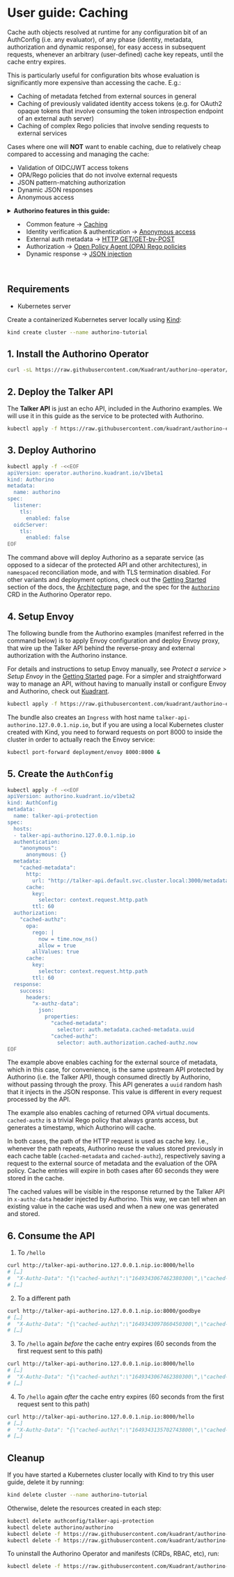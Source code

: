 # User guide: Caching

Cache auth objects resolved at runtime for any configuration bit of an AuthConfig (i.e. any evaluator), of any phase (identity, metadata, authorization and dynamic response), for easy access in subsequent requests, whenever an arbitrary (user-defined) cache key repeats, until the cache entry expires.

This is particularly useful for configuration bits whose evaluation is significantly more expensive than accessing the cache. E.g.:

- Caching of metadata fetched from external sources in general
- Caching of previously validated identity access tokens (e.g. for OAuth2 opaque tokens that involve consuming the token introspection endpoint of an external auth server)
- Caching of complex Rego policies that involve sending requests to external services

Cases where one will **NOT** want to enable caching, due to relatively cheap compared to accessing and managing the cache:
- Validation of OIDC/JWT access tokens
- OPA/Rego policies that do not involve external requests
- JSON pattern-matching authorization
- Dynamic JSON responses
- Anonymous access

<details>
  <summary>
    <strong>Authorino features in this guide:</strong>
    <ul>
      <li>Common feature → <a href="./../features.md#common-feature-caching-cache">Caching</a></li>
      <li>Identity verification & authentication → <a href="./../features.md#anonymous-access-authenticationanonymous">Anonymous access</a></li>
      <li>External auth metadata → <a href="./../features.md#http-getget-by-post-metadatahttp">HTTP GET/GET-by-POST</a></li>
      <li>Authorization → <a href="./../features.md#open-policy-agent-opa-rego-policies-authorizationopa">Open Policy Agent (OPA) Rego policies</a></li>
      <li>Dynamic response → <a href="./../features.md#json-injection-responsesuccessheadersdynamicmetadatajson">JSON injection</a></li>
    </ul>
  </summary>

  For further details about Authorino features in general, check the [docs](./../features.md).
</details>

<br/>

## Requirements

- Kubernetes server

Create a containerized Kubernetes server locally using [Kind](https://kind.sigs.k8s.io):

```sh
kind create cluster --name authorino-tutorial
```

## 1. Install the Authorino Operator

```sh
curl -sL https://raw.githubusercontent.com/Kuadrant/authorino-operator/main/utils/install.sh | bash -s
```

## 2. Deploy the Talker API

The **Talker API** is just an echo API, included in the Authorino examples. We will use it in this guide as the service to be protected with Authorino.

```sh
kubectl apply -f https://raw.githubusercontent.com/kuadrant/authorino-examples/main/talker-api/talker-api-deploy.yaml
```

## 3. Deploy Authorino

```sh
kubectl apply -f -<<EOF
apiVersion: operator.authorino.kuadrant.io/v1beta1
kind: Authorino
metadata:
  name: authorino
spec:
  listener:
    tls:
      enabled: false
  oidcServer:
    tls:
      enabled: false
EOF
```

The command above will deploy Authorino as a separate service (as opposed to a sidecar of the protected API and other architectures), in `namespaced` reconciliation mode, and with TLS termination disabled. For other variants and deployment options, check out the [Getting Started](./../getting-started.md#step-request-an-authorino-instance) section of the docs, the [Architecture](./../architecture.md#topologies) page, and the spec for the [`Authorino`](https://github.com/Kuadrant/authorino-operator/blob/main/config/crd/bases/operator.authorino.kuadrant.io_authorinos.yaml) CRD in the Authorino Operator repo.

## 4. Setup Envoy

The following bundle from the Authorino examples (manifest referred in the command below) is to apply Envoy configuration and deploy Envoy proxy, that wire up the Talker API behind the reverse-proxy and external authorization with the Authorino instance.

For details and instructions to setup Envoy manually, see _Protect a service > Setup Envoy_ in the [Getting Started](./../getting-started.md#step-setup-envoy) page. For a simpler and straightforward way to manage an API, without having to manually install or configure Envoy and Authorino, check out [Kuadrant](https://github.com/kuadrant).

```sh
kubectl apply -f https://raw.githubusercontent.com/kuadrant/authorino-examples/main/envoy/envoy-notls-deploy.yaml
```

The bundle also creates an `Ingress` with host name `talker-api-authorino.127.0.0.1.nip.io`, but if you are using a local Kubernetes cluster created with Kind, you need to forward requests on port 8000 to inside the cluster in order to actually reach the Envoy service:

```sh
kubectl port-forward deployment/envoy 8000:8000 &
```

## 5. Create the `AuthConfig`

```sh
kubectl apply -f -<<EOF
apiVersion: authorino.kuadrant.io/v1beta2
kind: AuthConfig
metadata:
  name: talker-api-protection
spec:
  hosts:
  - talker-api-authorino.127.0.0.1.nip.io
  authentication:
    "anonymous":
      anonymous: {}
  metadata:
    "cached-metadata":
      http:
        url: "http://talker-api.default.svc.cluster.local:3000/metadata/{context.request.http.path}"
      cache:
        key:
          selector: context.request.http.path
        ttl: 60
  authorization:
    "cached-authz":
      opa:
        rego: |
          now = time.now_ns()
          allow = true
        allValues: true
      cache:
        key:
          selector: context.request.http.path
        ttl: 60
  response:
    success:
      headers:
        "x-authz-data":
          json:
            properties:
              "cached-metadata":
                selector: auth.metadata.cached-metadata.uuid
              "cached-authz":
                selector: auth.authorization.cached-authz.now
EOF
```

The example above enables caching for the external source of metadata, which in this case, for convenience, is the same upstream API protected by Authorino (i.e. the Talker API), though consumed directly by Authorino, without passing through the proxy. This API generates a `uuid` random hash that it injects in the JSON response. This value is different in every request processed by the API.

The example also enables caching of returned OPA virtual documents. `cached-authz` is a trivial Rego policy that always grants access, but generates a timestamp, which Authorino will cache.

In both cases, the path of the HTTP request is used as cache key. I.e., whenever the path repeats, Authorino reuse the values stored previously in each cache table (`cached-metadata` and `cached-authz`), respectively saving a request to the external source of metadata and the evaluation of the OPA policy. Cache entries will expire in both cases after 60 seconds they were stored in the cache.

The cached values will be visible in the response returned by the Talker API in `x-authz-data` header injected by Authorino. This way, we can tell when an existing value in the cache was used and when a new one was generated and stored.

## 6. Consume the API

1. To `/hello`

```sh
curl http://talker-api-authorino.127.0.0.1.nip.io:8000/hello
# […]
#  "X-Authz-Data": "{\"cached-authz\":\"1649343067462380300\",\"cached-metadata\":\"92c111cd-a10f-4e86-8bf0-e0cd646c6f79\"}",
# […]
```

2. To a different path

```sh
curl http://talker-api-authorino.127.0.0.1.nip.io:8000/goodbye
# […]
#  "X-Authz-Data": "{\"cached-authz\":\"1649343097860450300\",\"cached-metadata\":\"37fce386-1ee8-40a7-aed1-bf8a208f283c\"}",
# […]
```

3. To `/hello` again _before_ the cache entry expires (60 seconds from the first request sent to this path)

```sh
curl http://talker-api-authorino.127.0.0.1.nip.io:8000/hello
# […]
#  "X-Authz-Data": "{\"cached-authz\":\"1649343067462380300\",\"cached-metadata\":\"92c111cd-a10f-4e86-8bf0-e0cd646c6f79\"}",  <=== same cache-id as before
# […]
```

4. To `/hello` again _after_ the cache entry expires (60 seconds from the first request sent to this path)

```sh
curl http://talker-api-authorino.127.0.0.1.nip.io:8000/hello
# […]
#  "X-Authz-Data": "{\"cached-authz\":\"1649343135702743800\",\"cached-metadata\":\"e708a3a6-5caf-4028-ab5c-573ad9be7188\"}",  <=== different cache-id
# […]
```

## Cleanup

If you have started a Kubernetes cluster locally with Kind to try this user guide, delete it by running:

```sh
kind delete cluster --name authorino-tutorial
```

Otherwise, delete the resources created in each step:

```sh
kubectl delete authconfig/talker-api-protection
kubectl delete authorino/authorino
kubectl delete -f https://raw.githubusercontent.com/kuadrant/authorino-examples/main/envoy/envoy-notls-deploy.yaml
kubectl delete -f https://raw.githubusercontent.com/kuadrant/authorino-examples/main/talker-api/talker-api-deploy.yaml
```

To uninstall the Authorino Operator and manifests (CRDs, RBAC, etc), run:

```sh
kubectl delete -f https://raw.githubusercontent.com/Kuadrant/authorino-operator/main/config/deploy/manifests.yaml
```
